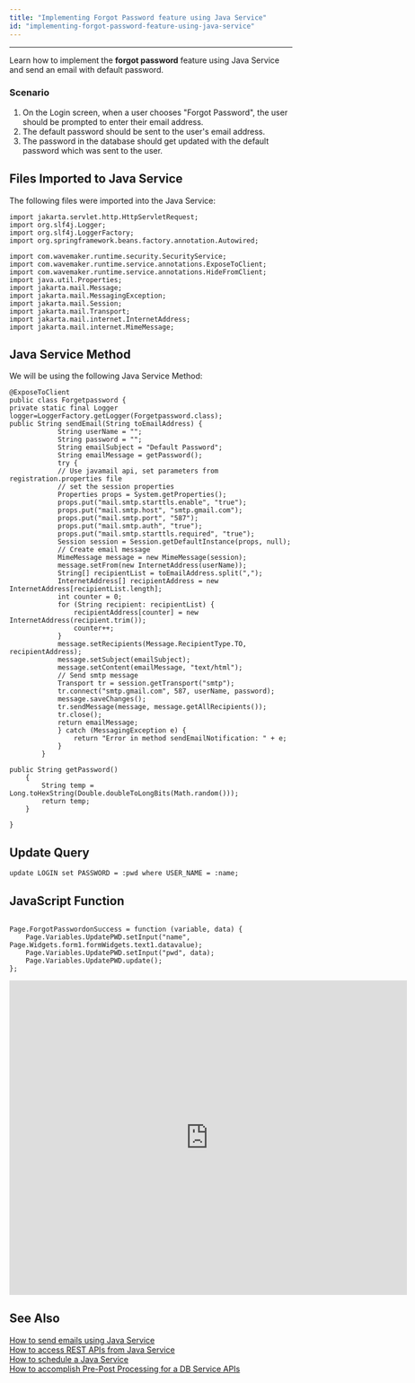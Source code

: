 ```yaml
---
title: "Implementing Forgot Password feature using Java Service"
id: "implementing-forgot-password-feature-using-java-service"
---
```

---

Learn how to implement the **forgot password** feature using Java Service and send an email with default password.

### Scenario

1. On the Login screen, when a user chooses "Forgot Password", the user should be prompted to enter their email address.
2. The default password should be sent to the user's email address.
3. The password in the database should get updated with the default password which was sent to the user.

## Files Imported to Java Service

The following files were imported into the Java Service:

```
import jakarta.servlet.http.HttpServletRequest;
import org.slf4j.Logger;
import org.slf4j.LoggerFactory;
import org.springframework.beans.factory.annotation.Autowired;

import com.wavemaker.runtime.security.SecurityService;
import com.wavemaker.runtime.service.annotations.ExposeToClient;
import com.wavemaker.runtime.service.annotations.HideFromClient;
import java.util.Properties;
import jakarta.mail.Message;
import jakarta.mail.MessagingException;
import jakarta.mail.Session;
import jakarta.mail.Transport;
import jakarta.mail.internet.InternetAddress;
import jakarta.mail.internet.MimeMessage;
```

## Java Service Method

We will be using the following Java Service Method:

```
@ExposeToClient
public class Forgetpassword {
private static final Logger logger=LoggerFactory.getLogger(Forgetpassword.class);
public String sendEmail(String toEmailAddress) {
            String userName = "";
            String password = "";
            String emailSubject = "Default Password";
            String emailMessage = getPassword();
	        try {
            // Use javamail api, set parameters from registration.properties file
            // set the session properties
            Properties props = System.getProperties();
            props.put("mail.smtp.starttls.enable", "true");
            props.put("mail.smtp.host", "smtp.gmail.com");
            props.put("mail.smtp.port", "587");
            props.put("mail.smtp.auth", "true");
            props.put("mail.smtp.starttls.required", "true");
            Session session = Session.getDefaultInstance(props, null);
            // Create email message
            MimeMessage message = new MimeMessage(session);
            message.setFrom(new InternetAddress(userName));
            String[] recipientList = toEmailAddress.split(",");
            InternetAddress[] recipientAddress = new InternetAddress[recipientList.length];
            int counter = 0;
            for (String recipient: recipientList) {
                recipientAddress[counter] = new InternetAddress(recipient.trim());
                counter++;
            }
            message.setRecipients(Message.RecipientType.TO, recipientAddress);
            message.setSubject(emailSubject);
            message.setContent(emailMessage, "text/html");
            // Send smtp message
            Transport tr = session.getTransport("smtp");
            tr.connect("smtp.gmail.com", 587, userName, password);
            message.saveChanges();
            tr.sendMessage(message, message.getAllRecipients());
            tr.close();
            return emailMessage;
            } catch (MessagingException e) {
	            return "Error in method sendEmailNotification: " + e;
	        }
	    }

public String getPassword()
	{
		String temp = Long.toHexString(Double.doubleToLongBits(Math.random()));
		return temp;
	}

}
```
## Update Query

```
update LOGIN set PASSWORD = :pwd where USER_NAME = :name;
```

## JavaScript Function
```

Page.ForgotPasswordonSuccess = function (variable, data) {
    Page.Variables.UpdatePWD.setInput("name", Page.Widgets.form1.formWidgets.text1.datavalue);
    Page.Variables.UpdatePWD.setInput("pwd", data);
    Page.Variables.UpdatePWD.update();
};
```

<iframe width="708" height="560" src="https://docs.google.com/presentation/d/e/2PACX-1vQ3CCQRozlqEZeDc0iacU9GfWn4K5qFOYW7ukW-yH8Tm3sPYKWdTlBzzwMWyDx_cNPCqsOXzdqQNf8M/embed?start=false&amp;loop=false&amp;delayms=3000" frameborder="0" allowfullscreen="allowfullscreen" mozallowfullscreen="mozallowfullscreen" webkitallowfullscreen="webkitallowfullscreen"></iframe>

## See Also

[How to send emails using Java Service](/learn/how-tos/sending-email-using-java-service/)  
[How to access REST APIs from Java Service](/learn/how-tos/accessing-rest-apis-java-service/)  
[How to schedule a Java Service](/learn/how-tos/scheduling-java-service/)  
[How to accomplish Pre-Post Processing for a DB Service APIs](/learn/how-tos/pre-post-processing-db-service-apis/)
